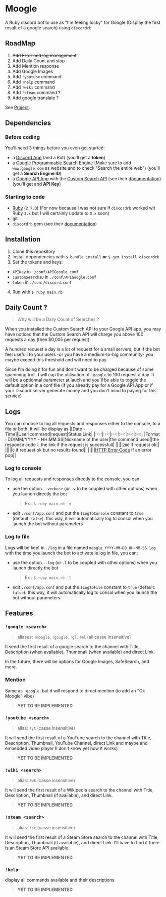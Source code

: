 # Moogle

A Ruby discord bot to use as "I'm feeling lucky" for Google (Display the first result of a google search) using `discordrb`

## RoadMap
1. ~~Add Error and log management~~
1. Add Daily Count and stop
1. Add Mention response
1. Add Google Images
1. Add `!youtube` command
1. Add `!help` command
1. Add `!wiki` command
1. Add `!steam` command ?
1. Add google translate ?
  
See [Project](https://github.com/MaXo2-YM/Moogle/projects/1).

## Dependencies
### Before coding
You'll need 3 things before you even get started:
- a [Discord App](https://discord.com/developers/applications) (and a Bot) (you'll get a **token**)
- a [Google Programmable Search Engine](https://programmablesearchengine.google.com) (Make sure to add `www.google.com` as website and to check "Search the entire web") (you'll get a **Search Engine ID**)
- a [Google API App](https://console.cloud.google.com) with the [Custom Search API](https://console.cloud.google.com/apis/library/customsearch.googleapis.com) (see their [documentation](https://developers.google.com/custom-search/v1/reference/rest/v1/cse/list)) (you'll get and **API Key**)

### Starting to code
- [Ruby](http://www.ruby-lang.org) (`2.7.3`) (For now because I was not sure if `discordrb` worked wit Ruby `3.x` but I will certainly update to `3.x` soon)
- git
- `discordrb` gem (see their [documentation](https://github.com/shardlab/discordrb))

## Installation
1. Clone this repository
2. Install dependencies with `$ bundle install`
**or** `$ gem install discordrb`
3. Set the tokens and keys:
- `APIKey` in `./conf/APIGoogle.conf`
- `customSearchID` in `./conf/APIGoogle.conf`
- `token` in `./conf/discord.conf`
4. Run with `$ ruby main.rb`

## Daily Count ?
> Why will be a Daily Count of Searches ?

When you installed the Custom Search API to your Google API app, you may have noticed that the Custom Search API will charge you above 100 requests a day (then $0,005 per request).

A hundred request a day is a lot of request for a small servers, but if the bot feel usefull to your users -or you have a medium-to-big community- you maybe exceed this threshold and will need to pay.

Since I'm doing it for fun and don't want to be charged because of some spamming troll, I will cap the utilisation of `!google` to 100 request a day. It will be a optionnal parameter at lauch and you'll be able to toggle the default option in a conf file (if you already pay for a Google API App or if your Discord server generate money and you don't mind to paying for this service)

## Logs
You can choose to log all requests and responses either to the console, to a file or both. It will be display as
|[Date - Time]|User|command|request|Status|Link|
|:--:|:--:|:--:|:--:|:--:|:--:|
|Format : DD/MM/YYYY - HH:MM:SS|Nickname of the user|the command used||the response code :| the link if the request is successfull|
|||||`200` if request ok||
|||||`0` if request ok but no results found||
|||||[HTTP Error Code](https://en.wikipedia.org/wiki/List_of_HTTP_status_codes) if an error pop||

### Log to console
To log all requests and responses directly to the console,  you can:

- use the option `--verbose` (or `-v` to be coupled with other options) when you launch directly the bot
	> Ex : `$ ruby main.rb -v`
- edit `./conf/app.conf` and put the `$LogToConsole` constant to `true` (default: `false`). this way, it will automatically log to consol when you launch the bot without parameters

### Log to file
Logs will be kept in `./log` in a file named `moogle_YYYY-MM-DD_HH-MM-SS.log` with the time you launch the bot
to activate le log in file, you can:
- use the option `--log` (or `-l` to be coupled with other options) when you launch directly the bot
	> Ex : `$ ruby main.rb -l`
- edit `./conf/app.conf` and put the `$LogToFile` constant to `true` (default: `false`). this way, it will automatically log to consol when you launch the bot without parameters

## Features
### `!google <search>`
> aliases: `!moogle`, `!gougle`, `!gl`, `!ml` (all casse insensitive)

It send the first result of a google search to the channel with Title, Description (when available), Thumbnail (when available) and direct Link.

In the future, there will be options for Google Images, SafeSearch, and more.

### Mention <search>
Same as `!google`, but it will respond to direct mention (to add an "Ok Moogle" vibe)
> **YET TO BE IMPLEMENTED**

### `!youtube <search>`
>alias: `!yt` (casse insensitive)

It will send the first result of a YouTube search to the channel with Title, Description, Thumbnail, YouTube Channel, direct Link and maybe and embedded video player (I don't know yet how it works)
> **YET TO BE IMPLEMENTED**

### `!wiki <search>`
>alias: `!wk` (casse insensitive)

It will send the first result of a Wikipedia search to the channel with Title, Description, Thumbnail (if available), and direct Link.
> **YET TO BE IMPLEMENTED**

### `!steam <search>`
>alias: `!st` (casse insensitive)

It will send the first result of a Steam Store search to the channel with Title, Description, Thumbnail (if available), and direct Link. I'll have to find if there is an Steam Store API available.
> **YET TO BE IMPLEMENTED**

### `!help`
display all commands available and their descriptions
> **YET TO BE IMPLEMENTED**
